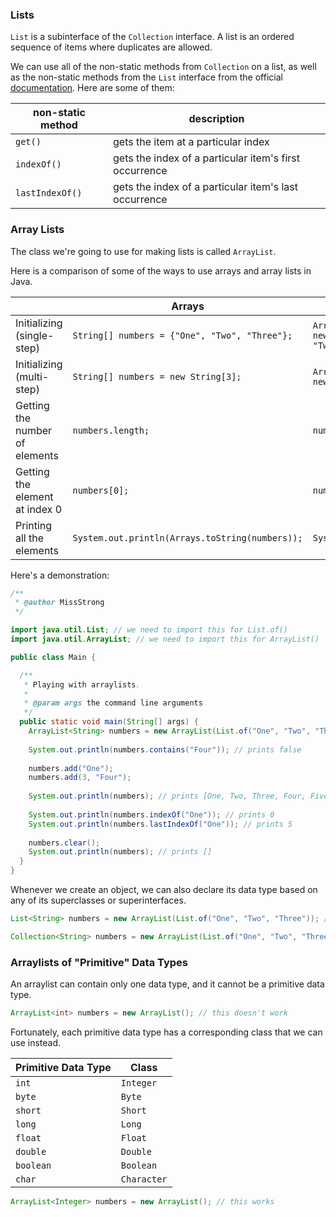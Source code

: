 <!-- # [Link to video.]() -->

### Lists

`List` is a subinterface of the `Collection` interface. A list is an ordered sequence of items where duplicates are allowed.

We can use all of the non-static methods from `Collection` on a list, as well as the non-static methods from the `List` interface from the official [documentation](https://docs.oracle.com/javase/8/docs/api/java/util/List.html). Here are some of them:

| non-static method | description | 
| --- | --- |
| `get()` | gets the item at a particular index |
| `indexOf()` | gets the index of a particular item's first occurrence |
| `lastIndexOf()` | gets the index of a particular item's last occurrence |

### Array Lists

The class we're going to use for making lists is called `ArrayList`. 

Here is a comparison of some of the ways to use arrays and array lists in Java.

| | Arrays | Array Lists |
| --- | --- | --- |
| Initializing (single-step) | `String[] numbers = {"One", "Two", "Three"};` | `ArrayList<String> numbers = new ArrayList(List.of("One", "Two", "Three"));` |
| Initializing (multi-step) | `String[] numbers = new String[3];` | `ArrayList<String> numbers = new ArrayList();` |
| Getting the number of elements | `numbers.length;` | `numbers.size();` |
| Getting the element at index 0 | `numbers[0];` | `numbers.get(0);` |
| Printing all the elements | `System.out.println(Arrays.toString(numbers));` | `System.out.println(numbers);` |

Here's a demonstration:

```java
/**
 * @author MissStrong
 */

import java.util.List; // we need to import this for List.of()
import java.util.ArrayList; // we need to import this for ArrayList()

public class Main {

  /**
   * Playing with arraylists.
   *
   * @param args the command line arguments
   */
  public static void main(String[] args) {
    ArrayList<String> numbers = new ArrayList(List.of("One", "Two", "Three", "Five"));
    
    System.out.println(numbers.contains("Four")); // prints false
    
    numbers.add("One");
    numbers.add(3, "Four");
    
    System.out.println(numbers); // prints [One, Two, Three, Four, Five, One]
    
    System.out.println(numbers.indexOf("One")); // prints 0
    System.out.println(numbers.lastIndexOf("One")); // prints 5
    
    numbers.clear();
    System.out.println(numbers); // prints []
  }    
}
```

Whenever we create an object, we can also declare its data type based on any of its superclasses or superinterfaces.

```java
List<String> numbers = new ArrayList(List.of("One", "Two", "Three")); // this works too
```

```java
Collection<String> numbers = new ArrayList(List.of("One", "Two", "Three")); // this works too if we import java.util.Collection
```

### Arraylists of "Primitive" Data Types

An arraylist can contain only one data type, and it cannot be a primitive data type. 

```java
ArrayList<int> numbers = new ArrayList(); // this doesn't work
```

Fortunately, each primitive data type has a corresponding class that we can use instead. 

| Primitive Data Type | Class |
| --- | --- |
| `int` | `Integer` |
| `byte` | `Byte` |
| `short` | `Short` |
| `long` | `Long` |
| `float` | `Float` |
| `double` | `Double` |
| `boolean` | `Boolean` |
| `char` | `Character` |

```java
ArrayList<Integer> numbers = new ArrayList(); // this works
```
